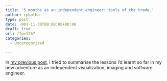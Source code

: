 ```yaml
---
title: '5 months as an independent engineer: tools of the trade.'
author: cpbotha
type: post
date: -001-11-30T00:00:00+00:00
draft: true
url: /?p=1767
categories:
  - Uncategorized

---
```

In [my previous post][1], I tried to summarise the lessons I&#8217;d learnt so far in my new adventure as an independent visualization, imaging and software engineer.

 [1]: http://cpbotha.net/2013/08/03/5-months-as-an-independent-engineer-lessons-learnt/ "5 months as an independent engineer: lessons learnt."